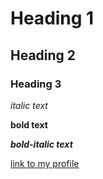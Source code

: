 # Heading 1
## Heading 2
### Heading 3

*italic text*

**bold text**

***bold-italic text***

[link to my profile](https://github.com/marycherkas)
